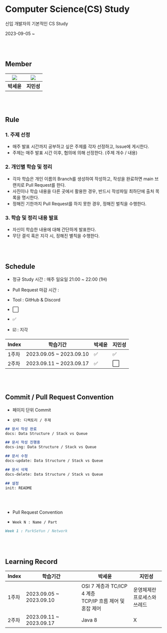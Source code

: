 # Computer Science(CS) Study
신입 개발자의 기본적인 CS Study

2023-09-05 ~ 

<br><br>

## Member

|[![](https://github.com/ParkSeYun98.png?width=200px)](https://github.com/ParkSeYun98)|[![](https://github.com/minsung37.png?width=200px)](https://github.com/minsung37)|
|:---:|:---:|
| **박세윤** | **지민성** |

<br><br>

## Rule

### 1. 주제 선정
- 매주 발표 시간까지 공부하고 싶은 주제를 각자 선정하고, Issue에 게시한다.
- 주제는 매주 발표 시간 이후, 협의에 의해 선정한다. (주제 개수 / 내용)
  
### 2. 개인별 학습 및 정리
- 각자 학습은 개인 이름의 Branch를 생성하여 작성하고, 작성을 완료하면 main 브랜치로 Pull Request를 한다.
- 사진이나 학습 내용을 다른 곳에서 활용한 경우, 반드시 작성파일 최하단에 출처 목록을 명시한다.
- 정해진 기한까지 Pull Request를 하지 못한 경우, 정해진 벌칙을 수행한다.

### 3. 학습 및 정리 내용 발표
- 자신이 학습한 내용에 대해 간단하게 발표한다.
- 무단 결석 혹은 지각 시, 정해진 별칙을 수행한다.

<br><br>

## Schedule

- 정규 Study 시간 : 매주 일요일 21:00 ~ 22:00 (1H)

- Pull Request 마감 시간 : 

- Tool : GitHub & Discord

- :white_large_square: 
- :white_check_mark: 
- ☑️ : 지각

|Index|학습기간|박세윤|지민성|
| ------ | ------ | ------ | ------ |
| 1주차 | 2023.09.05 ~ 2023.09.10 |:white_check_mark:|:white_check_mark:|
| 2주차 | 2023.09.11 ~ 2023.09.17 |:white_check_mark:|:white_large_square:|

<br><br>

## Commit / Pull Request Convention

- 페이지 단위 Commit

- `상태: 디렉토리 / 주제`

```md
## 문서 작성 완료
docs: Data Structure / Stack vs Queue

## 문서 작성 진행중
docs-ing: Data Structure / Stack vs Queue

## 문서 수정
docs-update: Data Structure / Stack vs Queue

## 문서 삭제
docs-delete: Data Structure / Stack vs Queue

## 설정
init: README
```

<br><br>

- Pull Request Convention

- `Week N : Name / Part`

```md
Week 1 : ParkSeYun / Network
```

<br><br>

## Learning Record

|Index|학습기간| 박세윤            | 지민성            |
| ------ | ------ |----------------|----------------|
| 1주차 | 2023.09.05 ~ 2023.09.10 | OSI 7 계층과 TC/ICP 4 계층 <br> TCP/IP 흐름 제어 및 혼잡 제어 | 운영체제란 <br> 프로세스와 쓰레드 |
| 2주차 | 2023.09.11 ~ 2023.09.17 | Java 8 | X |

<br><br>
